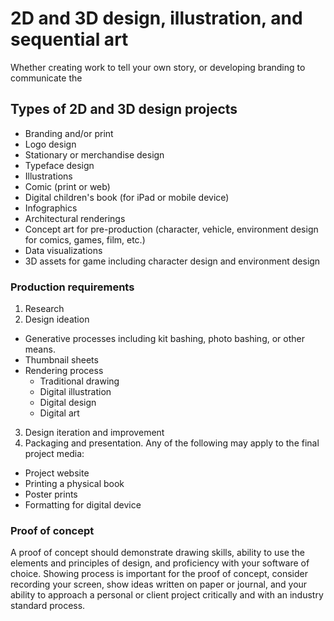 # 2D and 3D design, illustration, and sequential art

Whether creating work to tell your own story, or developing branding to communicate the 

## Types of 2D and 3D design projects

* Branding and/or print
* Logo design
* Stationary or merchandise design
* Typeface design
* Illustrations
* Comic \(print or web\)
* Digital children's book (for iPad or mobile device)
* Infographics
* Architectural renderings
* Concept art for pre-production \(character, vehicle, environment design for comics, games, film, etc.\)
* Data visualizations
* 3D assets for game including character design and environment design

### Production requirements

1. Research
2. Design ideation
  - Generative processes including kit bashing, photo bashing, or other means.
  - Thumbnail sheets
  - Rendering process
    - Traditional drawing
    - Digital illustration
    - Digital design
    - Digital art
3. Design iteration and improvement
4. Packaging and presentation. Any of the following may apply to the final project media:
  - Project website
  - Printing a physical book
  - Poster prints
  - Formatting for digital device

### Proof of concept

A proof of concept should demonstrate drawing skills, ability to use the elements and principles of design, and proficiency with your software of choice. Showing process is important for the proof of concept, consider recording your screen, show ideas written on paper or journal, and your ability to approach a personal or client project critically and with an industry standard process.


